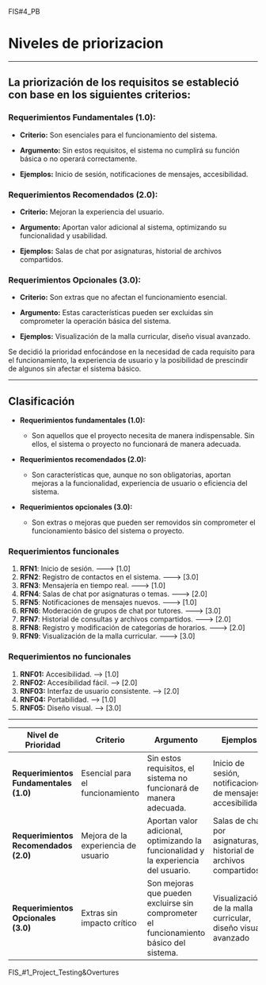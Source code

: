 FIS#4_PB
 # Niveles de priorizacion
______________________
## La priorización de los requisitos se estableció con base en los siguientes criterios:

### Requerimientos Fundamentales (1.0):

- **Criterio:** Son esenciales para el funcionamiento del sistema.

- **Argumento:** Sin estos requisitos, el sistema no cumplirá su función básica o no operará correctamente.

- **Ejemplos:** Inicio de sesión, notificaciones de mensajes, accesibilidad.
### Requerimientos Recomendados (2.0):

- **Criterio:** Mejoran la experiencia del usuario.

- **Argumento:** Aportan valor adicional al sistema, optimizando su funcionalidad y usabilidad.

- **Ejemplos:** Salas de chat por asignaturas, historial de archivos compartidos.

### Requerimientos Opcionales (3.0):

- **Criterio:** Son extras que no afectan el funcionamiento esencial.

- **Argumento:** Estas características pueden ser excluidas sin comprometer la operación básica del sistema.

- **Ejemplos:** Visualización de la malla curricular, diseño visual avanzado.


Se decidió la prioridad enfocándose en la necesidad de cada requisito para el funcionamiento, la experiencia de usuario y la posibilidad de prescindir de algunos sin afectar el sistema básico.
______________________
## Clasificación
-   **Requerimientos fundamentales (1.0):**
    
    -   Son aquellos que el proyecto necesita de manera indispensable. Sin ellos, el sistema o proyecto no funcionará de manera adecuada.
-   **Requerimientos recomendados (2.0):**
    
    -   Son características que, aunque no son obligatorias, aportan mejoras a la funcionalidad, experiencia de usuario o eficiencia del sistema.
-   **Requerimientos opcionales (3.0):**
    
    -   Son extras o mejoras que pueden ser removidos sin comprometer el funcionamiento básico del sistema o proyecto.

### Requerimientos funcionales

1.  **RFN1**: Inicio de sesión. ---> [1.0]
2.  **RFN2**: Registro de contactos en el sistema. ---> [3.0]
3.  **RFN3**: Mensajería en tiempo real. ---> [1.0]
4.  **RFN4**: Salas de chat por asignaturas o temas. ---> [2.0]
5.  **RFN5**: Notificaciones de mensajes nuevos. ---> [1.0]
6.  **RFN6**: Moderación de grupos de chat por tutores. ---> [3.0]
7.  **RFN7**: Historial de consultas y archivos compartidos. ---> [2.0]
8.  **RFN8**: Registro y modificación de categorías de horarios. ---> [2.0]
9.  **RFN9**: Visualización de la malla curricular. ---> [3.0]


### Requerimientos no funcionales


1. **RNF01:** Accesibilidad. --> [1.0]
2. **RNF02:** Accesibilidad fácil. --> [2.0]
3. **RNF03:** Interfaz de usuario consistente. --> [2.0]
4. **RNF04:** Portabilidad. --> [1.0]
5. **RNF05:**  Diseño visual. --> [3.0]
______________________
| Nivel de Prioridad                     | Criterio                                | Argumento                                                                                      | Ejemplos                                      |
|----------------------------------------|-----------------------------------------|------------------------------------------------------------------------------------------------|-----------------------------------------------|
| **Requerimientos Fundamentales (1.0)** | Esencial para el funcionamiento         | Sin estos requisitos, el sistema no funcionará de manera adecuada.                             | Inicio de sesión, notificaciones de mensajes, accesibilidad |
| **Requerimientos Recomendados (2.0)**  | Mejora de la experiencia de usuario     | Aportan valor adicional, optimizando la funcionalidad y la experiencia del usuario.            | Salas de chat por asignaturas, historial de archivos compartidos |
| **Requerimientos Opcionales (3.0)**    | Extras sin impacto crítico              | Son mejoras que pueden excluirse sin comprometer el funcionamiento básico del sistema.         | Visualización de la malla curricular, diseño visual avanzado |
FIS_#1_Project_Testing&Overtures
